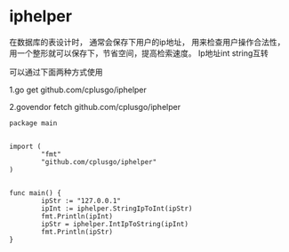 # iphelper
在数据库的表设计时，
通常会保存下用户的ip地址，
用来检查用户操作合法性，
用一个整形就可以保存下，节省空间，提高检索速度。
Ip地址int string互转

可以通过下面两种方式使用

1.go get github.com/cplusgo/iphelper

2.govendor fetch github.com/cplusgo/iphelper
    
    

    package main
    
    
    import (
            "fmt"
            "github.com/cplusgo/iphelper"
    )
    
    
    func main() {
            ipStr := "127.0.0.1"
            ipInt := iphelper.StringIpToInt(ipStr)
            fmt.Println(ipInt)
            ipStr = iphelper.IntIpToString(ipInt)
            fmt.Println(ipStr)
    }